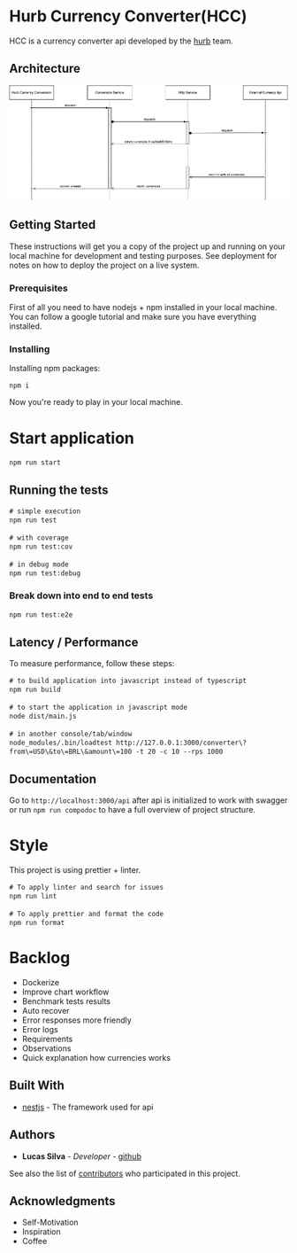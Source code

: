 # Hurb Currency Converter(HCC)

HCC is a currency converter api developed by the [hurb](https://www.hurb.com/) team.

## Architecture

![Architecture](./docs/api-workflow.png)

## Getting Started

These instructions will get you a copy of the project up and running on your local machine for development and testing purposes. See deployment for notes on how to deploy the project on a live system.

### Prerequisites

First of all you need to have nodejs + npm installed in your local machine.
You can follow a google tutorial and make sure you have everything installed.

### Installing

Installing npm packages:

```
npm i
```

Now you're ready to play in your local machine.

# Start application

```
npm run start
```


## Running the tests

```
# simple execution
npm run test

# with coverage
npm run test:cov

# in debug mode
npm run test:debug
```

### Break down into end to end tests

```
npm run test:e2e
```

## Latency / Performance

To measure performance, follow these steps:

```
# to build application into javascript instead of typescript
npm run build

# to start the application in javascript mode
node dist/main.js

# in another console/tab/window
node_modules/.bin/loadtest http://127.0.0.1:3000/converter\?from\=USD\&to\=BRL\&amount\=100 -t 20 -c 10 --rps 1000
```

## Documentation

Go to `http://localhost:3000/api` after api is initialized to work with swagger or run `npm run compodoc` to have a full overview of project structure.


# Style

This project is using prettier + linter.

```
# To apply linter and search for issues
npm run lint

# To apply prettier and format the code
npm run format
```


# Backlog

- Dockerize
- Improve chart workflow
- Benchmark tests results
- Auto recover
- Error responses more friendly
- Error logs
- Requirements
- Observations
- Quick explanation how currencies works


## Built With

* [nestjs](https://docs.nestjs.com) - The framework used for api


## Authors

* **Lucas Silva** - *Developer* - [github](https://github.com/luqezman)

See also the list of [contributors](https://github.com/luqezman/challenge-bravo/contributors) who participated in this project.


## Acknowledgments

* Self-Motivation
* Inspiration
* Coffee
